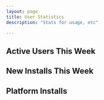 ```yaml
---
layout: page 
title: User Statistics
description: "Stats for usage, etc"

---
```


<link href="/assets/css/bootstrap.min.css" rel="stylesheet" type="text/css">
<script src="/assets/js/stats.js"></script>

<div class="row marketing">
  <div class="col-xs-6 col-md-4">
    <h2 class="center">Active Users This Week</h2>
    <canvas id="users" width="400" height="400"></canvas>
    <div id="usersLegend"></div>
  </div>
  <div class="col-xs-6 col-md-4">
    <h2 class="center">New Installs This Week</h2>
    <canvas id="installs" width="400" height="400"></canvas>
    <div id="installLegend"></div>
  </div>
  <div class="col-xs-6 col-md-4">
    <h2 class="center">Platform Installs</h2>
    <canvas id="platforms" width="400" height="400"></canvas>
    <div id="platformLegend"></div>
  </div>
</div>

